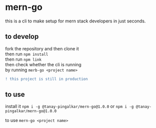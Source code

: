 # mern-go
this is a cli to make setup for mern stack developers in just seconds.

## to develop <br>
fork the repository and then clone it <br>
then run ``npm install`` <br>
then run ``npm link`` <br>
then check whether the cli is running <br>
by running ``merb-go <project name>``

```diff
! this project is still in production
```

## to use
install it ``npm i -g @tanay-pingalkar/mern-go@1.0.0`` or ``npm i -g @tanay-pingalkar/mern-go@1.0.0``

to use ``mern-go <project name>``

